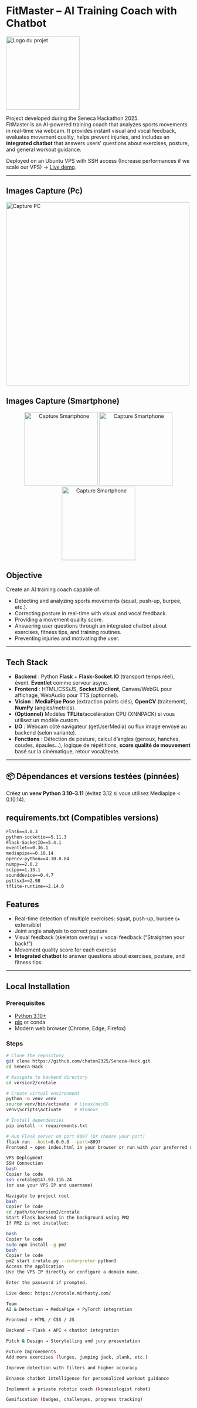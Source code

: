 # FitMaster – AI Training Coach with Chatbot

<img src="https://crotale.mirhosty.com/static/Fitmaster-logo.png" alt="Logo du projet" width="200"/>

Project developed during the Seneca Hackathon 2025.  
FitMaster is an AI-powered training coach that analyzes sports movements in real-time via webcam. It provides instant visual and vocal feedback, evaluates movement quality, helps prevent injuries, and includes an **integrated chatbot** that answers users' questions about exercises, posture, and general workout guidance.  

Deployed on an Ubuntu VPS with SSH access (Increase performances if we scale our VPS) → [Live demo](https://crotale.mirhosty.com/).

---

## Images Capture (Pc)
<img src="https://crotale.mirhosty.com/static/image5.png" alt="Capture PC" width="500"/>

## Images Capture (Smartphone)
<p align="center">
  <img src="https://crotale.mirhosty.com/static/image2.jpg" alt="Capture Smartphone" width="200"/>
  <img src="https://crotale.mirhosty.com/static/image3.jpg" alt="Capture Smartphone" width="200"/>
  <img src="https://crotale.mirhosty.com/static/image4.jpg" alt="Capture Smartphone" width="200"/>
</p>



## Objective

Create an AI training coach capable of:  
- Detecting and analyzing sports movements (squat, push-up, burpee, etc.).  
- Correcting posture in real-time with visual and vocal feedback.  
- Providing a movement quality score.  
- Answering user questions through an integrated chatbot about exercises, fitness tips, and training routines.  
- Preventing injuries and motivating the user.  

---

## Tech Stack


- **Backend** : Python **Flask** + **Flask‑Socket.IO** (transport temps réel), évent. **Eventlet** comme serveur async.
- **Frontend** : HTML/CSS/JS, **Socket.IO client**, Canvas/WebGL pour affichage, WebAudio pour TTS (optionnel).
- **Vision** : **MediaPipe Pose** (extraction points clés), **OpenCV** (traitement), **NumPy** (angles/metrics).
- **(Optionnel)** Modèles **TFLite**/accélération CPU (XNNPACK) si vous utilisez un modèle custom.
- **I/O** : Webcam côté navigateur (getUserMedia) ou flux image envoyé au backend (selon variante).
- **Fonctions** : Détection de posture, calcul d’angles (genoux, hanches, coudes, épaules…), logique de répétitions, **score qualité de mouvement** basé sur la cinématique, retour vocal/texte.

---

## 📦 Dépendances et versions testées (pinnées)

Créez un **venv Python 3.10–3.11** (évitez 3.12 si vous utilisez Mediapipe < 0.10.14).

## requirements.txt (Compatibles versions)

```txt
Flask==3.0.3
python-socketio==5.11.3
Flask-SocketIO==5.4.1
eventlet==0.36.1
mediapipe==0.10.14
opencv-python==4.10.0.84
numpy==2.0.2
scipy==1.13.1
sounddevice==0.4.7
pyttsx3==2.98
tflite-runtime==2.14.0
```

## Features

- Real-time detection of multiple exercises: squat, push-up, burpee (+ extensible)  
- Joint angle analysis to correct posture  
- Visual feedback (skeleton overlay) + vocal feedback (“Straighten your back!”)  
- Movement quality score for each exercise  
- **Integrated chatbot** to answer questions about exercises, posture, and fitness tips  

---

## Local Installation

### Prerequisites
- [Python 3.10+](https://www.python.org/downloads/)  
- [pip](https://pip.pypa.io/en/stable/) or conda  
- Modern web browser (Chrome, Edge, Firefox)  

### Steps
```bash
# Clone the repository
git clone https://github.com/chaton2325/Seneca-Hack.git
cd Seneca-Hack

# Navigate to backend directory
cd version2/crotale

# Create virtual environment
python -m venv venv
source venv/bin/activate  # Linux/macOS
venv\Scripts\activate     # Windows

# Install dependencies
pip install -r requirements.txt

# Run Flask server on port 8097 (Or choose your port)
flask run --host=0.0.0.0 --port=8097
Frontend → open index.html in your browser or run with your preferred server.

VPS Deployment
SSH Connection
bash
Copier le code
ssh crotale@147.93.116.24
(or use your VPS IP and username)

Navigate to project root
bash
Copier le code
cd /path/to/version2/crotale
Start Flask backend in the background using PM2
If PM2 is not installed:

bash
Copier le code
sudo npm install -g pm2
bash
Copier le code
pm2 start crotale.py --interpreter python3
Access the application
Use the VPS IP directly or configure a domain name.

Enter the password if prompted.

Live demo: https://crotale.mirhosty.com/

Team
AI & Detection → MediaPipe + PyTorch integration

Frontend → HTML / CSS / JS

Backend → Flask + API + chatbot integration

Pitch & Design → Storytelling and jury presentation

Future Improvements
Add more exercises (lunges, jumping jack, plank, etc.)

Improve detection with filters and higher accuracy

Enhance chatbot intelligence for personalized workout guidance

Implement a private robotic coach (kinesiologist robot)

Gamification (badges, challenges, progress tracking)
